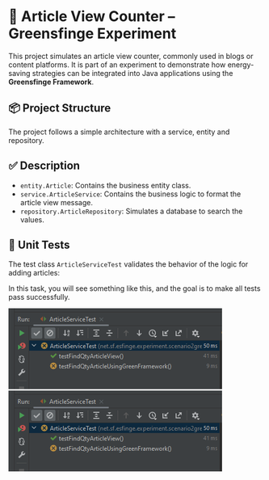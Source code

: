 
# 📰 Article View Counter – Greensfinge Experiment

This project simulates an article view counter, commonly used in blogs or content platforms. It is part of an experiment to demonstrate how energy-saving strategies can be integrated into Java applications using the **Greensfinge Framework**.

## 📦 Project Structure

The project follows a simple architecture with a service, entity and repository.

## ✅ Description

- `entity.Article`: Contains the business entity class.
- `service.ArticleService`: Contains the business logic to format the article view message.
- `repository.ArticleRepository`: Simulates a database to search the values.

## 🧪 Unit Tests

The test class `ArticleServiceTest` validates the behavior of the logic for adding articles:

In this task, you will see something like this, and the goal is to make all tests pass successfully.

![img.png](img.png)![img.png](img.png)